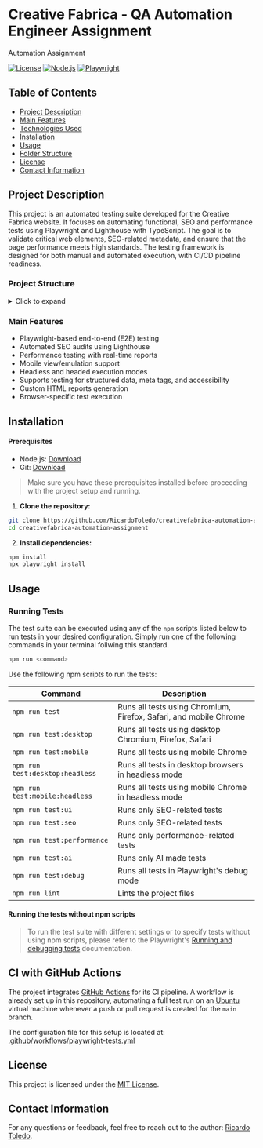 # Creative Fabrica - QA Automation Engineer Assignment
 Automation Assignment

[![License](https://img.shields.io/badge/license-MIT-blue.svg)](LICENSE)
[![Node.js](https://img.shields.io/badge/node.js-%3E%3D16.0.0-brightgreen.svg)](https://nodejs.org/)
[![Playwright](https://img.shields.io/badge/playwright-tested-brightgreen.svg)](https://playwright.dev/)

## Table of Contents

- [Project Description](#project-description)
- [Main Features](#main-features)
- [Technologies Used](#technologies-used)
- [Installation](#installation)
- [Usage](#usage)
- [Folder Structure](#folder-structure)
- [License](#license)
- [Contact Information](#contact-information)

## Project Description

This project is an automated testing suite developed for the Creative Fabrica website. It focuses on automating functional, SEO and performance tests using Playwright and Lighthouse with TypeScript. The goal is to validate critical web elements, SEO-related metadata, and ensure that the page performance meets high standards. The testing framework is designed for both manual and automated execution, with CI/CD pipeline readiness.

### Project Structure
<details>
  <summary>Click to expand</summary>

```
creativefabrica-automation-assignment/
│
├── tests/                     # Contains all test cases
│   ├── seo_tests.spec.ts      # SEO-specific tests
│   ├── performance_tests.spec.ts # Performance tests using Lighthouse
│   ├── ui_tests.spec.ts       # UI and functional testing
│
├── utils/                     # Utility functions and helpers
│   ├── lighthouseUtils.ts     # Lighthouse audit helper functions
│   ├── pageFixtures.ts        # Fixtures for page setup and teardown
│
├── reports/                   # Generated HTML and JSON reports
│
├── eslint.config.mjs          # ESLint configuration file
├── tsconfig.json              # TypeScript configuration
├── package.json               # Project dependencies and scripts
├── README.md                  # Project documentation
```
</details>

### Main Features

- Playwright-based end-to-end (E2E) testing
- Automated SEO audits using Lighthouse
- Performance testing with real-time reports
- Mobile view/emulation support
- Headless and headed execution modes
- Supports testing for structured data, meta tags, and accessibility
- Custom HTML reports generation
- Browser-specific test execution

## Installation
#### Prerequisites

- Node.js: [Download](https://nodejs.org/)
- Git: [Download](https://git-scm.com/)

> Make sure you have these prerequisites installed before proceeding with the project setup and running.
1. **Clone the repository:**

```bash
git clone https://github.com/RicardoToledo/creativefabrica-automation-assignment.git
cd creativefabrica-automation-assignment
```

2. **Install dependencies:**

```bash
npm install
npx playwright install
```

## Usage

### Running Tests

The test suite can be executed using any of the `npm` scripts listed below to run tests in your desired configuration. Simply run one of the following commands in your terminal follwing this standard.

```bash
npm run <command>
```
Use the following npm scripts to run the tests:

| Command                      | Description                                       |
|------------------------------|---------------------------------------------------|
| `npm run test`              | Runs all tests using Chromium, Firefox, Safari, and mobile Chrome |
| `npm run test:desktop`              | Runs all tests using desktop Chromium, Firefox, Safari                   |
| `npm run test:mobile`              | Runs all tests using mobile Chrome                   |
| `npm run test:desktop:headless`              | Runs all tests in desktop browsers in headless mode                   |
| `npm run test:mobile:headless`              | Runs all tests using mobile Chrome in headless mode      |
| `npm run test:ui`          | Runs only SEO-related tests                   |
| `npm run test:seo`          | Runs only SEO-related tests                   |
| `npm run test:performance`  | Runs only performance-related tests   |
| `npm run test:ai`  | Runs only AI made tests   |
| `npm run test:debug`  | Runs all tests in Playwright's debug mode   |
| `npm run lint`              | Lints the project files                           |

#### Running the tests without npm scripts

> To run the test suite with different settings or to specify tests without using npm scripts, please refer to the Playwright's [Running and debugging tests](https://playwright.dev/docs/running-tests) documentation.

## CI with GitHub Actions

The project integrates [GitHub Actions](https://github.com/features/actions) for its CI pipeline. A workflow is already set up in this repository, automating a full test run on an [Ubuntu](https://ubuntu.com/) virtual machine whenever a push or pull request is created for the `main` branch.

The configuration file for this setup is located at: [.github/workflows/playwright-tests.yml](.github/workflows/playwright-tests.yml)

## License

This project is licensed under the [MIT License](LICENSE).

## Contact Information

For any questions or feedback, feel free to reach out to the author: [Ricardo Toledo](https://github.com/RicardoToledo).

